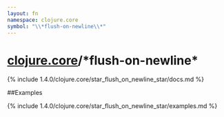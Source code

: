 ```yaml
---
layout: fn
namespace: clojure.core
symbol: "\\*flush-on-newline\\*"
---
```


# [clojure.core](../)/\*flush-on-newline\*

{% include 1.4.0/clojure.core/star_flush_on_newline_star/docs.md %}

##Examples

{% include 1.4.0/clojure.core/star_flush_on_newline_star/examples.md %}

